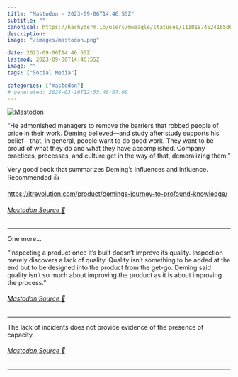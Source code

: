 ```yaml
---
title: "Mastodon - 2023-09-06T14:46:55Z"
subtitle: ""
canonical: https://hachyderm.io/users/mweagle/statuses/111018745241650622
description:
image: "/images/mastodon.png"

date: 2023-09-06T14:46:55Z
lastmod: 2023-09-06T14:46:55Z
image: ""
tags: ["Social Media"]

categories: ["mastodon"]
# generated: 2024-03-10T12:55:46-07:00
---
```

![Mastodon](/images/mastodon.png)

<p>“He admonished managers to remove the barriers that robbed people of pride in their work. Deming believed—and study after study supports his belief—that, in general, people want to do good work. They want to be proud of what they do and what they have accomplished. Company practices, processes, and culture get in the way of that, demoralizing them.”</p><p>Very good book that summarizes Deming’s influences and influence. Recommended 👍</p><p><a href="https://itrevolution.com/product/demings-journey-to-profound-knowledge/" target="_blank" rel="nofollow noopener noreferrer" translate="no"><span class="invisible">https://</span><span class="ellipsis">itrevolution.com/product/demin</span><span class="invisible">gs-journey-to-profound-knowledge/</span></a></p>


###### [Mastodon Source 🐘](https://hachyderm.io/@mweagle/111018745241650622)

___

<p>One more… </p><p>“Inspecting a product once it’s built doesn’t improve its quality. Inspection merely discovers a lack of quality. Quality isn’t something to be added at the end but to be designed into the product from the get-go. Deming said quality isn’t so much about improving the product as it is about improving the process.”</p>


###### [Mastodon Source 🐘](https://hachyderm.io/@mweagle/111018770956208916)

___

<p>The lack of incidents does not provide evidence of the presence of capacity.</p>


###### [Mastodon Source 🐘](https://hachyderm.io/@mweagle/111018780164705792)

___
